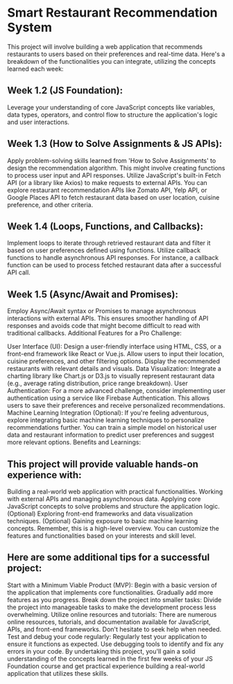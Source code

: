 # Smart Restaurant Recommendation System

This project will involve building a web application that recommends restaurants to users based on their preferences and real-time data. Here's a breakdown of the functionalities you can integrate, utilizing the concepts learned each week:

## Week 1.2 (JS Foundation):

Leverage your understanding of core JavaScript concepts like variables, data types, operators, and control flow to structure the application's logic and user interactions.

## Week 1.3 (How to Solve Assignments & JS APIs):

Apply problem-solving skills learned from 'How to Solve Assignments' to design the recommendation algorithm. This might involve creating functions to process user input and API responses.
Utilize JavaScript's built-in Fetch API (or a library like Axios) to make requests to external APIs. You can explore restaurant recommendation APIs like Zomato API, Yelp API, or Google Places API to fetch restaurant data based on user location, cuisine preference, and other criteria.

## Week 1.4 (Loops, Functions, and Callbacks):

Implement loops to iterate through retrieved restaurant data and filter it based on user preferences defined using functions.
Utilize callback functions to handle asynchronous API responses. For instance, a callback function can be used to process fetched restaurant data after a successful API call.

## Week 1.5 (Async/Await and Promises):

Employ Async/Await syntax or Promises to manage asynchronous interactions with external APIs. This ensures smoother handling of API responses and avoids code that might become difficult to read with traditional callbacks.
Additional Features for a Pro Challenge:

User Interface (UI): Design a user-friendly interface using HTML, CSS, or a front-end framework like React or Vue.js. Allow users to input their location, cuisine preferences, and other filtering options. Display the recommended restaurants with relevant details and visuals.
Data Visualization: Integrate a charting library like Chart.js or D3.js to visually represent restaurant data (e.g., average rating distribution, price range breakdown).
User Authentication: For a more advanced challenge, consider implementing user authentication using a service like Firebase Authentication. This allows users to save their preferences and receive personalized recommendations.
Machine Learning Integration (Optional): If you're feeling adventurous, explore integrating basic machine learning techniques to personalize recommendations further. You can train a simple model on historical user data and restaurant information to predict user preferences and suggest more relevant options.
Benefits and Learnings:

## This project will provide valuable hands-on experience with:

Building a real-world web application with practical functionalities.
Working with external APIs and managing asynchronous data.
Applying core JavaScript concepts to solve problems and structure the application logic.
(Optional) Exploring front-end frameworks and data visualization techniques.
(Optional) Gaining exposure to basic machine learning concepts.
Remember, this is a high-level overview. You can customize the features and functionalities based on your interests and skill level.

## Here are some additional tips for a successful project:

Start with a Minimum Viable Product (MVP): Begin with a basic version of the application that implements core functionalities. Gradually add more features as you progress.
Break down the project into smaller tasks: Divide the project into manageable tasks to make the development process less overwhelming.
Utilize online resources and tutorials: There are numerous online resources, tutorials, and documentation available for JavaScript, APIs, and front-end frameworks. Don't hesitate to seek help when needed.
Test and debug your code regularly: Regularly test your application to ensure it functions as expected. Use debugging tools to identify and fix any errors in your code.
By undertaking this project, you'll gain a solid understanding of the concepts learned in the first few weeks of your JS Foundation course and get practical experience building a real-world application that utilizes these skills.